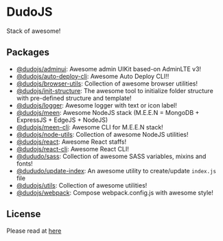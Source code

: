 # DudoJS
Stack of awesome!


## Packages
 * [@dudojs/adminui](./packages/dudo-adminui): Awesome admin UIKit based-on AdminLTE v3!
 * [@dudojs/auto-deploy-cli](./packages/dudo-auto-deploy-cli): Awesome Auto Deploy CLI!!
 * [@dudojs/browser-utils](packages/dudo-browser-utils): Collection of awesome browser utilities! 
 * [@dudojs/init-structure](./packages/dudo-init-structure): The awesome tool to initialize folder structure with pre-defined structure and template!
 * [@dudojs/logger](./packages/dudo-logger): Awesome logger with text or icon label!
 * [@dudojs/meen](./packages/dudo-meen): Awesome NodeJS stack (M.E.E.N = MongoDB + ExpressJS + EdgeJS + NodeJS)
 * [@dudojs/meen-cli](./packages/dudo-meen-cli): Awesome CLI for M.E.E.N stack!
 * [@dudojs/node-utils](./packages/dudo-node-utils): Collection of awesome NodeJS utilities!
 * [@dudojs/react](./packages/dudo-react): Awesome React staffs!
 * [@dudojs/react-cli](./packages/dudo-react-cli): Awesome React CLI!
 * [@dududo/sass](./packages/dudo-sass): Collection of awesome SASS variables, mixins and fonts!
 * [@dududo/update-index](./packages/dudo-update-index): An awesome utility to create/update `index.js` file
 * [@dudojs/utils](./packages/dudo-utils): Collection of awesome utilities!
 * [@dudojs/webpack](./packages/dudo-webpack): Compose webpack.config.js with awesome style!


## License
Please read at [here](./LICENSE.md)
